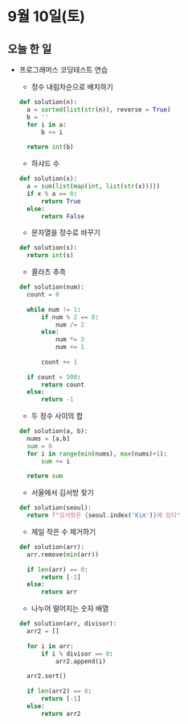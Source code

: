 # 9월 10일(토)

## 오늘 한 일
* 프로그래머스 코딩테스트 연습
  * 정수 내림차순으로 배치하기
  ```python
  def solution(n):
    a = sorted(list(str(n)), reverse = True)
    b = ''
    for i in a:
        b += i
        
    return int(b)
  ```
  * 하샤드 수
  ```python
  def solution(x):
    a = sum(list(map(int, list(str(x)))))
    if x % a == 0:
        return True
    else:
        return False
  ```

  * 문자열을 정수로 바꾸기
  ```python
  def solution(s):
    return int(s)
  ```
  
  * 콜라츠 추측
  ```python
  def solution(num):
    count = 0
    
    while num != 1:
        if num % 2 == 0:
            num /= 2
        else:
            num *= 3
            num += 1
        
        count += 1
    
    if count < 500:
        return count
    else:
        return -1
  ```

  * 두 정수 사이의 합
  ```python
  def solution(a, b):
    nums = [a,b]
    sum = 0
    for i in range(min(nums), max(nums)+1):
        sum += i
    
    return sum
  ```

  * 서울에서 김서방 찾기
  ```python
  def solution(seoul):
    return f"김서방은 {seoul.index('Kim')}에 있다"
  ```

  * 제일 작은 수 제거하기
  ```python
  def solution(arr):
    arr.remove(min(arr))
    
    if len(arr) == 0:
        return [-1]
    else:
        return arr
  ```

  * 나누어 떨어지는 숫자 배열
  ```python
  def solution(arr, divisor):
    arr2 = []
    
    for i in arr:
        if i % divisor == 0:
            arr2.append(i)
        
    arr2.sort()
    
    if len(arr2) == 0:
        return [-1]
    else:
        return arr2
  ```






